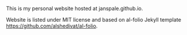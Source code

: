 This is my personal website hosted at janspale.github.io.

Website is listed under MIT license and based on al-folio Jekyll template https://github.com/alshedivat/al-folio.
